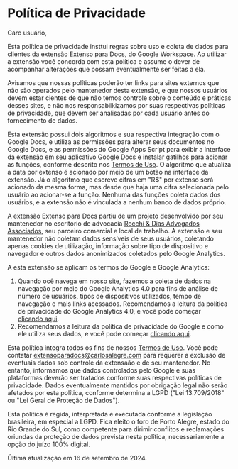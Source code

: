 # Política de Privacidade
Caro usuário,

Esta política de privacidade insttui regras sobre uso e coleta de dados para clientes da extensão Extenso para Docs, do Google Workspace. Ao utilizar a extensão você concorda com esta política e assume o dever de acompanhar alterações que possam eventualmente ser feitas a ela.

Avisamos que nossas políticas poderão ter links para sites externos que não são operados pelo mantenedor desta extensão, e que nossos usuários devem estar cientes de que não temos controle sobre o conteúdo e práticas desses sites, e não nos responsabilkizamos por suas respectivas políticas de privacidade, que devem ser analisadas por cada usuário antes do fornecimento de dados.

Esta extensão possui dois algoritmos e sua respectiva integração com o Google Docs, e utiliza as permissões para alterar seus documentos no Google Docs, e as permissões do Google Apps Script para exibir a interface da extensão em seu aplicativo Google Docs e instalar gatilhos para acionar as funções, conforme descrito nos [Termos de Uso](https://extensoparadocs.carlosalegre.com/terms). O algoritmo que atualiza a data por extenso é acionado por meio de um botão na interface da extensão. Já o algoritmo que escreve cifras em "R$" por extenso será acionado da mesma forma, mas desde que haja uma cifra selecionada pelo usuário ao acionar-se a função. Nenhuma das funções coleta dados dos usuários, e a extensão não é vinculada a nenhum banco de dados próprio.

A extensão Extenso para Docs partiu de um projeto desenvolvido por seu mantenedor no escritório de advocacia [Rocchi & Dias Advogados Associados](https://rocchiedias.adv.br), seu parceiro comercial e local de trabalho. A extensão e seu mantenedor não coletam dados sensíveis de seus usuários, coletando apenas cookies de utilização, informação sobre tipo de dispositivo e navegador e outros dados anonimizados coletados pelo Google Analytics.

A esta extensão se aplicam os termos do Google e Google Analytics:
1. Quando ocê navega em nosso site, fazemos a coleta de dados na navegação por meio do Google Analytics 4.0 para fins de análise de número de usuários, tipos de dispositivos utilizados, tempo de navegação e mais links acessados. Recomendamos a leitura da política de privacidade do Google Analytics 4.0, e você pode começar [clicando aqui](https://support.google.com/analytics/answer/11593727?hl=pt-BR&ref_topic=1008008).
2. Recomendamos a leitura da política de privacidade do Google e como ele utiliza seus dados, e você pode começar [clicando aqui](https://policies.google.com/technologies/cookies?hl=pt-BR).

Esta política integra todos os fins de nossos [Termos de Uso](https://extensoparadocs.carlosalegre.com/terms). Você pode contatar [extensoparadocs@carlosalegre.com](mail-to:extensoparadocs@carlosalegre.com) para requerer a exclusão de eventuais dados sob controle da extensaão e de seu mantenedor. No entanto, informamos que dados controlados pelo Google e suas plataformas deverão ser tratados conforme suas respectivas políticas de privacidade. Dados eventualmente mantidos por obrigação legal não serão afetados por esta política, conforme determina a LGPD ("Lei 13.709/2018" ou "Lei Geral de Proteção de Dados").

Esta política é regida, interpretada e executada conforme a legislação brasileira, em especial a LGPD. Fica eleito o foro de Porto Alegre, estado do Rio Grande do Sul, como competente para dirimir conflitos e reclamações oriundas da proteção de dados prevista nesta política, necessariamente a opção do juízo 100% digital.

Última atualização em 16 de setembro de 2024.